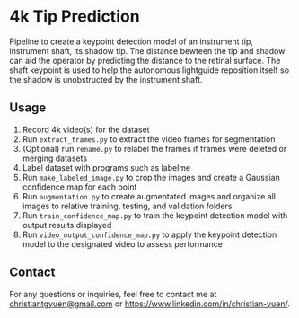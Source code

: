 # 4k Tip Prediction

Pipeline to create a keypoint detection model of an instrument tip, instrument shaft, its shadow tip. The distance bewteen the tip and shadow can aid the operator by predicting the distance to the retinal surface. The shaft keypoint is used to help the autonomous lightguide reposition itself so the shadow is unobstructed by the instrument shaft.  

## Usage

1. Record 4k video(s) for the dataset
2. Run `extract_frames.py` to extract the video frames for segmentation
3. (Optional) run `rename.py` to relabel the frames if frames were deleted or merging datasets
4. Label dataset with programs such as labelme
5. Run `make_labeled_image.py` to crop the images and create a Gaussian confidence map for each point
6. Run `augmentation.py` to create augmentated images and organize all images to relative training, testing, and validation folders
7. Run `train_confidence_map.py` to train the keypoint detection model with output results displayed
8. Run `video_output_confidence_map.py` to apply the keypoint detection model to the designated video to assess performance

## Contact

For any questions or inquiries, feel free to contact me at christiantgyuen@gmail.com or https://www.linkedin.com/in/christian-yuen/.
